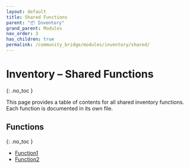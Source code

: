 ```yaml
---
layout: default
title: Shared Functions
parent: "📦 Inventory"
grand_parent: Modules
nav_order: 3
has_children: true
permalink: /community_bridge/modules/inventory/shared/
---
```


# Inventory – Shared Functions
{: .no_toc }

This page provides a table of contents for all shared inventory functions. Each function is documented in its own file.

## Functions
{: .no_toc }

- [Function1](shared/Function1.md)
- [Function2](shared/Function2.md)